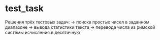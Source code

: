 # test_task
Решения трёх тестовых задач:
-> поиска простых чисел в заданном диапазоне
-> вывода статистики текста
-> перевода числа из римской системы исчисления в десятичную
